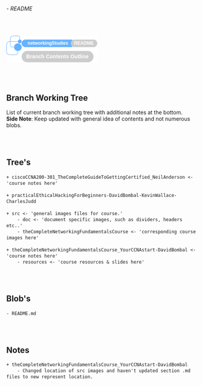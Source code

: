 ###### - README

<br>

<!--
Section Header
-->

![readmeHeader](./src/doc/readmeHeader.png 'README Header')

<!-- 
Table of Contents 
No table of contents added here
Maybe in future will provide a ToC list. 
-->

<br>
<br>

<!--
Start of Document
-->

## **Branch Working Tree**

List of current branch working tree with additional notes at the bottom. <br>
**Side Note**: Keep updated with general idea of contents and not numerous blobs. 

<br>
<br>

## **Tree's**

    + ciscoCCNA200-301_TheCompleteGuideToGettingCertified_NeilAnderson <- 'course notes here'

    + practicalEthicalHackingForBeginners-DavidBombal-KevinWallace-CharlesJudd
    
    + src <- 'general images files for course.'
        - doc <- 'document specific images, such as dividers, headers etc..'
        - theCompleteNetworkingFundamentalsCourse <- 'corresponding course images here'

    + theCompleteNetworkingFundamentalsCourse_YourCCNAstart-DavidBombal <- 'course notes here'
        - resources <- 'course resources & slides here'

<br>
<br>

## **Blob's**

    - README.md

<br>
<br>

## **Notes**

    + theCompleteNetworkingFundamentalsCourse_YourCCNAstart-DavidBombal
        - Changed location of src images and haven't updated section .md files to new represent location.

<!--
End of Document
-->